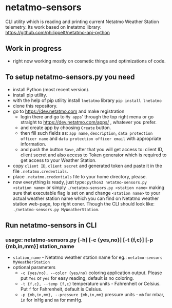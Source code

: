 # netatmo-sensors
CLI utility which is reading and printing current Netatmo Weather Station telemetry.
Its work based on lnetatmo library: https://github.com/philippelt/netatmo-api-python

## Work in progress
+ right now working mostly on cosmetic things and optimizations of code. 

## To setup netatmo-sensors.py you need
+ install Python (most recent version).
+ install pip utility.
+ with the help of pip utility install `lnetatmo` library `pip install lnetatmo`
+ clone this repository.
+ go to https://dev.netatmo.com and make registration
    -  login there and go to `My apps`' through the top right menu
       or go straight to https://dev.netatmo.com/apps/ , whatever you prefer.
    -  and create app by choosing `Create` button.
    -  then fill such fields as: `app name`, `description`, `data protection officer name` and `data protection officer email` with appropriate information.
    -  and push the button `Save`, after that you will get access to: client ID, client secret
        and also access to Token generator which is required to get access to your Weather Station.
+ copy `client ID`, `client secret` and generated token and paste it in the file `.netatmo.credentials`.
+ place `.netatmo.credentials` file to your home directory, please.
+ now everything is ready, just type: `python3 netatmo-sensors.py <station name>` or simply `./netatmo-sensors.py <station name>` making sure that executable flag is set on and change `<station name>` to your actual weather station name which you can find on Netatmo weather station web-page, top right coner. Though the CLI should look like: `./netatmo-sensors.py MyWeatherStation`.

## Run netatmo-sensors in CLI
### usage: netatmo-sensors.py [-h] [-c {yes,no}] [-t {f,c}] [-p {mb,in,mm}] station_name
+ `station_name` - Netatmo weather station name for eg.: `netatmo-sensors MyWeatherStation`
+ optional parameters
    - `-c {yes/no}, --color {yes/no}`   coloring application output. Please put `Yes` or `yes` for easy reading, default is no coloring.
    - `-t {f,c}, --temp {f,c}`   temperature units - Fahrenheit or Celsius. Put `f` for Fahrenheit, default is Celsius.
    - `-p {mb,in,mm}, --pressure {mb,in,mm}`    pressure units - `mb` for mbar, `in` for inHg and `mm` for mmHg.  
